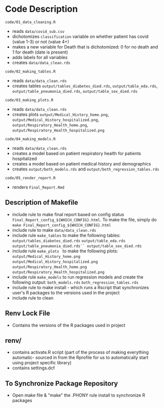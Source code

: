 # Code Description

`code/01_data_cleaning.R`
- reads `data/covid_sub.csv`
- dichotomizes `classification` variable on whether patient has covid (value 1-3) or not (value 4+)
- makes a new variable for Death that is dichotomized: 0 for no death and 1 for death (date is present)
- adds labels for all variables
- creates `data/data_clean.rds`

`code/02_making_tables.R`
- reads `data/data_clean.rds`
- creates tables `output/tables_diabetes_died.rds`, `output/table_eda.rds`, `output/table_pneumonia_died.rds`, `output/table_sex_died.rds`

`code/03_making_plots.R`
- reads `data/data_clean.rds`
- creates plots `output/Medical_History_home.png`, `output/Medical_History_hospitalized.png`, `output/Respiratory_Health_home.png`, `output/Respiratory_Health_hospitalized.png`

`code/04_making_models.R`
- reads `data/data_clean.rds`
- creates a model based on patient respiratory health for patients hospitalized
- creates a model based on patient medical history and demographics
- creates `output/both_models.rds` and `output/both_regression_tables.rds`

`code/05_render_report.R`
- renders `Final_Report.Rmd`


## Description of Makefile
- include rule to make final report based on config status `Final_Report_config_${WHICH_CONFIG}.html`. To make the file, simply do `make Final_Report_config_${WHICH_CONFIG}.html`
- include rule to make `data/data_clean.rds`
- include rule `make_tables` to make the following tables: `output/tables_diabetes_died.rds` `output/table_eda.rds` `output/table_pneumonia_died.rds`` output/table_sex_died.rds`
- include rule `make_plots ` to make the following plots: `output/Medical_History_home.png` `output/Medical_History_hospitalized.png` `output/Respiratory_Health_home.png` `output/Respiratory_Health_hospitalized.png`
- include rule `make_models` to run regression models and create the following output: `both_models.rds` `both_regression_tables.rds`
- include rule to make install - which runs a Rscript that synchronizes user's R packages 
  to the versions used in the project
- include rule to clean 

## Renv Lock File
- Contains the versions of the R packages used in project
  
## renv/
- contains activate.R script (part of the process of making everything automatic-
  sourced in from the Rprofile for us to automatically start using project specific library)
- contains settings.dcf
  
## To Synchronize Package Repository
- Open make file & "make" the .PHONY rule install to synchronize R packages

